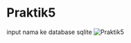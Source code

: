 # Praktik5
input nama ke database sqlite
![Praktik5](https://user-images.githubusercontent.com/37255009/185774174-7fdae38a-f27a-4db4-a721-b56b8b711b36.png)
